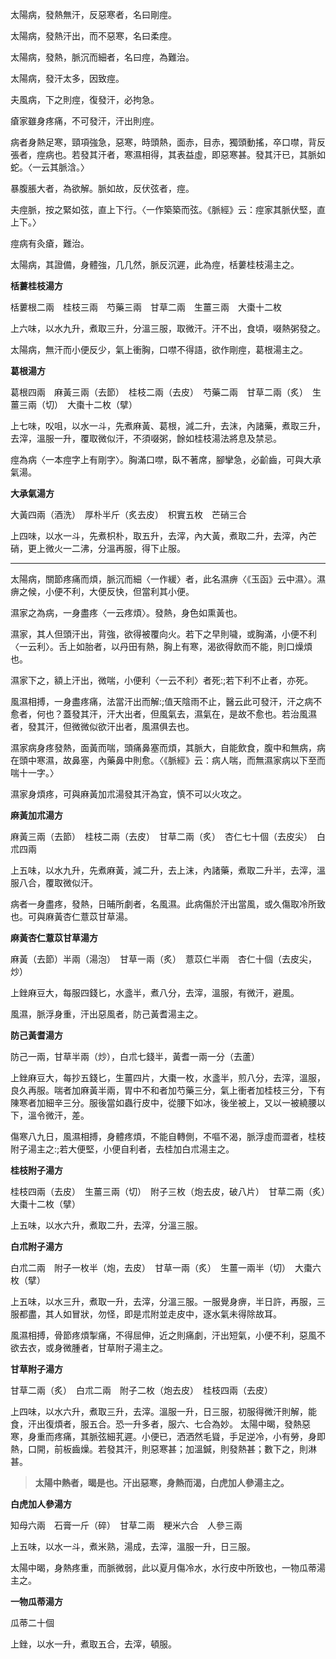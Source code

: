 太陽病，發熱無汗，反惡寒者，名曰剛痙。

太陽病，發熱汗出，而不惡寒，名曰柔痙。

太陽病，發熱，脈沉而細者，名曰痙，為難治。

太陽病，發汗太多，因致痙。

夫風病，下之則痙，復發汗，必拘急。

瘡家雖身疼痛，不可發汗，汗出則痙。

病者身熱足寒，頸項強急，惡寒，時頭熱，面赤，目赤，獨頭動搖，卒口噤，背反張者，痙病也。若發其汗者，寒濕相得，其表益虛，即惡寒甚。發其汗已，其脈如蛇。〈一云其脈浛。〉

暴腹脹大者，為欲解。脈如故，反伏弦者，痙。

夫痙脈，按之緊如弦，直上下行。〈一作築築而弦。《脈經》云：痙家其脈伏堅，直上下。〉

痙病有灸瘡，難治。

太陽病，其證備，身體強，几几然，脈反沉遲，此為痙，栝蔞桂枝湯主之。

**栝蔞桂枝湯方**

栝蔞根二兩　桂枝三兩　芍藥三兩　甘草二兩　生薑三兩　大棗十二枚

上六味，以水九升，煮取三升，分溫三服，取微汗。汗不出，食頃，啜熱粥發之。

太陽病，無汗而小便反少，氣上衝胸，口噤不得語，欲作剛痙，葛根湯主之。

**葛根湯方**

葛根四兩　麻黃三兩（去節）　桂枝二兩（去皮）　芍藥二兩　甘草二兩（炙）　生薑三兩（切）　大棗十二枚（擘）

上七味，㕮咀，以水一斗，先煮麻黃、葛根，減二升，去沫，內諸藥，煮取三升，去滓，溫服一升，覆取微似汗，不須啜粥，餘如桂枝湯法將息及禁忌。

痙為病〈一本痙字上有剛字〉。胸滿口噤，臥不著席，腳攣急，必齘齒，可與大承氣湯。

**大承氣湯方**

大黃四兩（酒洗）　厚朴半斤（炙去皮）　枳實五枚　芒硝三合

上四味，以水一斗，先煮枳朴，取五升，去滓，內大黃，煮取二升，去滓，內芒硝，更上微火一二沸，分溫再服，得下止服。

--- 

太陽病，關節疼痛而煩，脈沉而細〈一作緩〉者，此名濕痹〈《玉函》云中濕〉。濕痹之候，小便不利，大便反快，但當利其小便。

濕家之為病，一身盡疼〈一云疼煩〉。發熱，身色如熏黃也。

濕家，其人但頭汗出，背強，欲得被覆向火。若下之早則噦，或胸滿，小便不利〈一云利〉。舌上如胎者，以丹田有熱，胸上有寒，渴欲得飲而不能，則口燥煩也。

濕家下之，額上汗出，微喘，小便利〈一云不利〉者死:;若下利不止者，亦死。

風濕相搏，一身盡疼痛，法當汗出而解:;值天陰雨不止，醫云此可發汗，汗之病不愈者，何也？蓋發其汗，汗大出者，但風氣去，濕氣在，是故不愈也。若治風濕者，發其汗，但微微似欲汗出者，風濕俱去也。

濕家病身疼發熱，面黃而喘，頭痛鼻塞而煩，其脈大，自能飲食，腹中和無病，病在頭中寒濕，故鼻塞，內藥鼻中則愈。〈《脈經》云：病人喘，而無濕家病以下至而喘十一字。〉

濕家身煩疼，可與麻黃加朮湯發其汗為宜，慎不可以火攻之。

**麻黃加朮湯方**

麻黃三兩（去節）　桂枝二兩（去皮）　甘草二兩（炙）　杏仁七十個（去皮尖）　白朮四兩

上五味，以水九升，先煮麻黃，減二升，去上沫，內諸藥，煮取二升半，去滓，溫服八合，覆取微似汗。

病者一身盡疼，發熱，日晡所劇者，名風濕。此病傷於汗出當風，或久傷取冷所致也。可與麻黃杏仁薏苡甘草湯。

**麻黃杏仁薏苡甘草湯方**

麻黃（去節）半兩（湯泡）　甘草一兩（炙）　薏苡仁半兩　杏仁十個（去皮尖，炒）

上銼麻豆大，每服四錢匕，水盞半，煮八分，去滓，溫服，有微汗，避風。

風濕，脈浮身重，汗出惡風者，防己黃耆湯主之。

**防己黃耆湯方**

防己一兩，甘草半兩（炒），白朮七錢半，黃耆一兩一分（去蘆）

上銼麻豆大，每抄五錢匕，生薑四片，大棗一枚，水盞半，煎八分，去滓，溫服，良久再服。喘者加麻黃半兩，胃中不和者加芍藥三分，氣上衝者加桂枝三分，下有陳寒者加細辛三分。服後當如蟲行皮中，從腰下如冰，後坐被上，又以一被繞腰以下，溫令微汗，差。

傷寒八九日，風濕相搏，身體疼煩，不能自轉側，不嘔不渴，脈浮虛而澀者，桂枝附子湯主之:;若大便堅，小便自利者，去桂加白朮湯主之。

**桂枝附子湯方**

桂枝四兩（去皮）　生薑三兩（切）　附子三枚（炮去皮，破八片）　甘草二兩（炙）　大棗十二枚（擘）

上五味，以水六升，煮取二升，去滓，分溫三服。

**白朮附子湯方**

白朮二兩　附子一枚半（炮，去皮）　甘草一兩（炙）　生薑一兩半（切）　大棗六枚（擘）

上五味，以水三升，煮取一升，去滓，分溫三服。一服覺身痹，半日許，再服，三服都盡，其人如冒狀，勿怪，即是朮附並走皮中，逐水氣未得除故耳。

風濕相搏，骨節疼煩掣痛，不得屈伸，近之則痛劇，汗出短氣，小便不利，惡風不欲去衣，或身微腫者，甘草附子湯主之。

**甘草附子湯方**

甘草二兩（炙）　白朮二兩　附子二枚（炮去皮）　桂枝四兩（去皮）

上四味，以水六升，煮取三升，去滓。溫服一升，日三服，初服得微汗則解，能食，汗出復煩者，服五合。恐一升多者，服六、七合為妙。
太陽中暍，發熱惡寒，身重而疼痛，其脈弦細芤遲。小便已，洒洒然毛聳，手足逆冷，小有勞，身即熱，口開，前板齒燥。若發其汗，則惡寒甚；加溫鍼，則發熱甚；數下之，則淋甚。

> **太陽中熱者，暍是也。汗出惡寒，身熱而渴，白虎加人參湯主之。**

**白虎加人參湯方**

知母六兩　石膏一斤（碎）　甘草二兩　粳米六合　人參三兩

上五味，以水一斗，煮米熟，湯成，去滓，溫服一升，日三服。

太陽中暍，身熱疼重，而脈微弱，此以夏月傷冷水，水行皮中所致也，一物瓜蒂湯主之。

**一物瓜蒂湯方**

瓜蒂二十個

上銼，以水一升，煮取五合，去滓，頓服。
